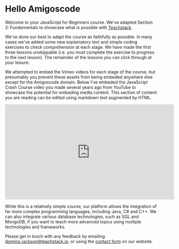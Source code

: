 <style>
code, pre {
  font-size: 0.9rem;
}
</style>

# Hello Amigoscode
Welcome to your JavaScript for Beginners course. We've adapted Section 3: Fundamentals to showcase what is possible with [Teachstack](https://www.teachstack.io).

We've done our best to adapt the course as faithfully as possible. In many cases we've added some new explainatory text and simple coding exercises to check comprehension at each stage. We have made the first three lessons unskippable (i.e. you must complete the exercise to progress to the next lesson). The remainder of the lessons you can click through at your leisure.

We attempted to embed the Vimeo videos for each stage of the course, but presumably you prevent these assets from being embeded anywhere else except for the Amigoscode domain. Below I've embeded the JavaScript Crash Course video you made several years ago from YouTube to showcase the potential for embeding media content. This section of content you are reading can be edited using markdown text augmented by HTML.

<iframe width="560" height="315" 
  src="https://www.youtube.com/watch?v=J-S8ieP9L40&ab_channel=Amigoscode"
  title="YouTube video player" frameborder="0" 
  allow="accelerometer; autoplay; clipboard-write; encrypted-media; gyroscope; picture-in-picture" 
  allowfullscreen>
</iframe>

While this is a relatively simple course, our platform allows the integration of far more complex programming languages, including Java, C# and C++. We can also integrate various database technologies, such as SQL and MongoDB, if you want to teach more advanced topics using multiple technologies and frameworks.

Please get in touch with any feedback by emailing dominic.jackson@teachstack.io, or using the [contact form](https://teachstack.io/contact) on our website.
